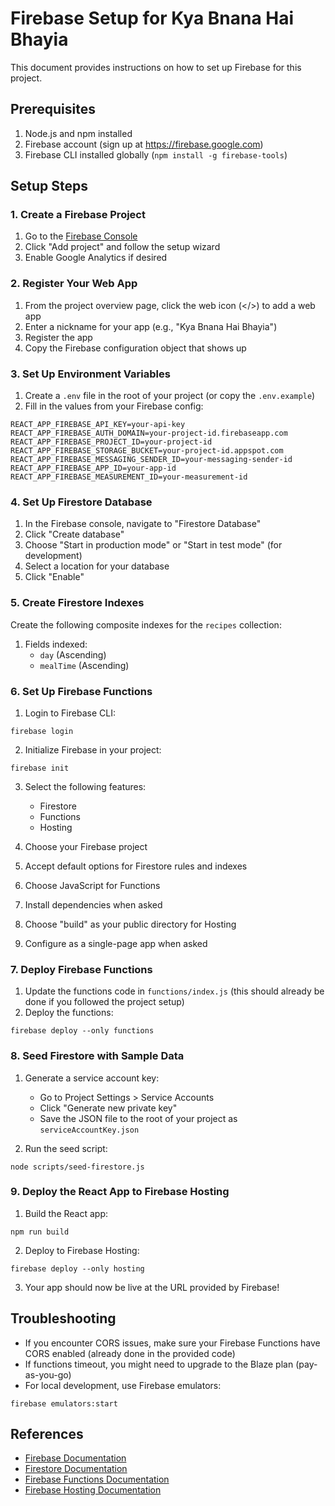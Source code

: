 # Firebase Setup for Kya Bnana Hai Bhayia

This document provides instructions on how to set up Firebase for this project.

## Prerequisites

1. Node.js and npm installed
2. Firebase account (sign up at https://firebase.google.com)
3. Firebase CLI installed globally (`npm install -g firebase-tools`)

## Setup Steps

### 1. Create a Firebase Project

1. Go to the [Firebase Console](https://console.firebase.google.com/)
2. Click "Add project" and follow the setup wizard
3. Enable Google Analytics if desired

### 2. Register Your Web App

1. From the project overview page, click the web icon (</>) to add a web app
2. Enter a nickname for your app (e.g., "Kya Bnana Hai Bhayia")
3. Register the app
4. Copy the Firebase configuration object that shows up

### 3. Set Up Environment Variables

1. Create a `.env` file in the root of your project (or copy the `.env.example`)
2. Fill in the values from your Firebase config:

```
REACT_APP_FIREBASE_API_KEY=your-api-key
REACT_APP_FIREBASE_AUTH_DOMAIN=your-project-id.firebaseapp.com
REACT_APP_FIREBASE_PROJECT_ID=your-project-id
REACT_APP_FIREBASE_STORAGE_BUCKET=your-project-id.appspot.com
REACT_APP_FIREBASE_MESSAGING_SENDER_ID=your-messaging-sender-id
REACT_APP_FIREBASE_APP_ID=your-app-id
REACT_APP_FIREBASE_MEASUREMENT_ID=your-measurement-id
```

### 4. Set Up Firestore Database

1. In the Firebase console, navigate to "Firestore Database"
2. Click "Create database"
3. Choose "Start in production mode" or "Start in test mode" (for development)
4. Select a location for your database
5. Click "Enable"

### 5. Create Firestore Indexes

Create the following composite indexes for the `recipes` collection:

1. Fields indexed:
   - `day` (Ascending)
   - `mealTime` (Ascending)

### 6. Set Up Firebase Functions

1. Login to Firebase CLI:
```
firebase login
```

2. Initialize Firebase in your project:
```
firebase init
```

3. Select the following features:
   - Firestore
   - Functions
   - Hosting

4. Choose your Firebase project
5. Accept default options for Firestore rules and indexes
6. Choose JavaScript for Functions
7. Install dependencies when asked
8. Choose "build" as your public directory for Hosting
9. Configure as a single-page app when asked

### 7. Deploy Firebase Functions

1. Update the functions code in `functions/index.js` (this should already be done if you followed the project setup)
2. Deploy the functions:
```
firebase deploy --only functions
```

### 8. Seed Firestore with Sample Data

1. Generate a service account key:
   - Go to Project Settings > Service Accounts
   - Click "Generate new private key"
   - Save the JSON file to the root of your project as `serviceAccountKey.json`

2. Run the seed script:
```
node scripts/seed-firestore.js
```

### 9. Deploy the React App to Firebase Hosting

1. Build the React app:
```
npm run build
```

2. Deploy to Firebase Hosting:
```
firebase deploy --only hosting
```

3. Your app should now be live at the URL provided by Firebase!

## Troubleshooting

- If you encounter CORS issues, make sure your Firebase Functions have CORS enabled (already done in the provided code)
- If functions timeout, you might need to upgrade to the Blaze plan (pay-as-you-go)
- For local development, use Firebase emulators:
```
firebase emulators:start
```

## References

- [Firebase Documentation](https://firebase.google.com/docs)
- [Firestore Documentation](https://firebase.google.com/docs/firestore)
- [Firebase Functions Documentation](https://firebase.google.com/docs/functions)
- [Firebase Hosting Documentation](https://firebase.google.com/docs/hosting) 